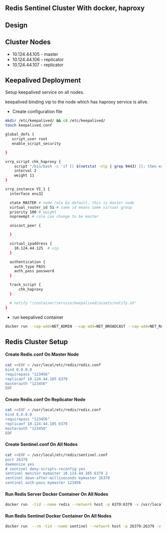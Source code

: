 Redis Sentinel Cluster With docker, haproxy
--------------
## Design

## Cluster Nodes

+ 10.124.44.105 - master
+ 10.124.44.106 - replicator
+ 10.124.44.107 - replicator

## Keepalived Deployment

Setup keepalived service on all nodes.

keepalived binding vip to the node which has haproxy service is alive.

- Create configuration file

```bash
mkdir /etc/keepalived/ && cd /etc/keepalived/
touch keepalived.conf
```
```bash
global_defs {
   script_user root
   enable_script_security

}

vrrp_script chk_haproxy {
    script "/bin/bash -c 'if [[ $(netstat -nlp | grep 9443) ]]; then exit 0; else exit 1; fi'"  # haproxy check
    interval 2
    weight 11
}

vrrp_instance VI_1 {
  interface ens32

  state MASTER # node role by default, this is master node
  virtual_router_id 51 # same id means same virtual group
  priority 100 # weight
  nopreempt # role can change to be master

  unicast_peer {

  }

  virtual_ipaddress {
    10.124.44.125  # vip
  }

  authentication {
    auth_type PASS
    auth_pass password
  }

  track_script {
      chk_haproxy
  }

  # notify "/container/service/keepalived/assets/notify.sh"
}
```

- run keepalived container

```bash
docker run --cap-add=NET_ADMIN --cap-add=NET_BROADCAST --cap-add=NET_RAW --net=host --volume /etc/keepalived/keepalived.conf:/usr/local/etc/keepalived/keepalived.conf -d osixia/keepalived:2.0.20 --copy-service
```
## Redis Cluster Setup

#### Create Redis.conf On Master Node

``` bash
cat <<EOF > /usr/local/etc/redis/redis.conf
bind 0.0.0.0
requirepass "123456"
replicaof 10.124.44.105 6379
masterauth "123456"
EOF
```

#### Create Redis.conf On Replicator Node

``` bash
cat <<EOF > /usr/local/etc/redis/redis.conf
bind 0.0.0.0
requirepass "123456"
replicaof 10.124.44.105 6379
masterauth "123456"
EOF
```

#### Create Sentinel.conf On All Nodes

``` bash
cat <<EOF > /usr/local/etc/redis/sentinel.conf
port 26379
daemonize yes
# sentinel deny-scripts-reconfig yes
sentinel monitor mymaster 10.124.44.105 6379 2
sentinel down-after-milliseconds mymaster 26379
sentinel auth-pass mymaster 123456
```

#### Run Redis Server Docker Container On All Nodes

``` bash
docker run  -tid --name redis --network host -p 6379:6379 -v /usr/local/etc/redis:/usr/local/etc/redis redis redis-server /usr/local/etc/redis/redis.conf
```

#### Run Redis Sentinel Docker Container On All Nodes

``` bash
docker run  --rm -tid --name sentinel --network host -p 26379:26379 -v /usr/local/etc/redis:/usr/local/etc/redis redis sh -c "redis-sentinel /usr/local/etc/redis/sentinel.conf --sentinel & tail -f /dev/null" 
```

